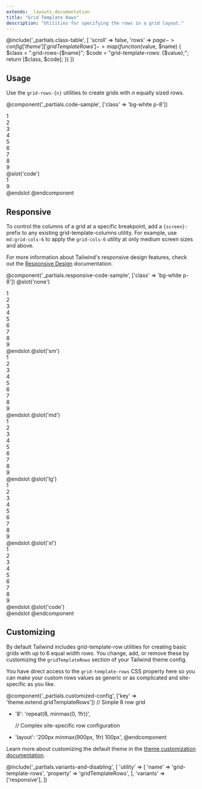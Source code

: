 ```yaml
---
extends: _layouts.documentation
title: "Grid Template Rows"
description: "Utilities for specifying the rows in a grid layout."
---
```


@include('_partials.class-table', [
  'scroll' => false,
  'rows' => $page->config['theme']['gridTemplateRows']->map(function ($value, $name) {
    $class = ".grid-rows-{$name}";
    $code = "grid-template-rows: {$value};";
    return [$class, $code];
  })
])

## Usage

Use the `grid-rows-{n}` utilities to create grids with _n_ equally sized rows.

@component('_partials.code-sample', ['class' => 'bg-white p-8'])
<div class="h-64 grid grid-rows-3 grid-flow-col gap-4">
  <div class="bg-gray-300 flex items-center justify-center">1</div>
  <div class="bg-gray-500 flex items-center justify-center">2</div>
  <div class="bg-gray-300 flex items-center justify-center">3</div>
  <div class="bg-gray-500 flex items-center justify-center">4</div>
  <div class="bg-gray-300 flex items-center justify-center">5</div>
  <div class="bg-gray-500 flex items-center justify-center">6</div>
  <div class="bg-gray-300 flex items-center justify-center">7</div>
  <div class="bg-gray-500 flex items-center justify-center">8</div>
  <div class="bg-gray-300 flex items-center justify-center">9</div>
</div>
@slot('code')
<div class="h-64 grid grid-rows-3 grid-flow-col gap-4">
  <div>1</div>
  <!-- ... -->
  <div>9</div>
</div>
@endslot
@endcomponent

## Responsive

To control the columns of a grid at a specific breakpoint, add a `{screen}:` prefix to any existing grid-template-columns utility. For example, use `md:grid-cols-6` to apply the `grid-cols-6` utility at only medium screen sizes and above.

For more information about Tailwind's responsive design features, check out the [Responsive Design](/docs/responsive-design) documentation.

@component('_partials.responsive-code-sample', ['class' => 'bg-white p-8'])
@slot('none')
<div class="h-64 grid grid-rows-2 grid-flow-col gap-4">
  <div class="bg-gray-300 flex items-center justify-center">1</div>
  <div class="bg-gray-500 flex items-center justify-center">2</div>
  <div class="bg-gray-300 flex items-center justify-center">3</div>
  <div class="bg-gray-500 flex items-center justify-center">4</div>
  <div class="bg-gray-300 flex items-center justify-center">5</div>
  <div class="bg-gray-500 flex items-center justify-center">6</div>
  <div class="bg-gray-300 flex items-center justify-center">7</div>
  <div class="bg-gray-500 flex items-center justify-center">8</div>
  <div class="bg-gray-300 flex items-center justify-center">9</div>
</div>
@endslot
@slot('sm')
<div class="h-64 grid grid-rows-3 grid-flow-col gap-4">
  <div class="bg-gray-300 flex items-center justify-center">1</div>
  <div class="bg-gray-500 flex items-center justify-center">2</div>
  <div class="bg-gray-300 flex items-center justify-center">3</div>
  <div class="bg-gray-500 flex items-center justify-center">4</div>
  <div class="bg-gray-300 flex items-center justify-center">5</div>
  <div class="bg-gray-500 flex items-center justify-center">6</div>
  <div class="bg-gray-300 flex items-center justify-center">7</div>
  <div class="bg-gray-500 flex items-center justify-center">8</div>
  <div class="bg-gray-300 flex items-center justify-center">9</div>
</div>
@endslot
@slot('md')
<div class="h-64 grid grid-rows-4 grid-flow-col gap-4">
  <div class="bg-gray-300 flex items-center justify-center">1</div>
  <div class="bg-gray-500 flex items-center justify-center">2</div>
  <div class="bg-gray-300 flex items-center justify-center">3</div>
  <div class="bg-gray-500 flex items-center justify-center">4</div>
  <div class="bg-gray-300 flex items-center justify-center">5</div>
  <div class="bg-gray-500 flex items-center justify-center">6</div>
  <div class="bg-gray-300 flex items-center justify-center">7</div>
  <div class="bg-gray-500 flex items-center justify-center">8</div>
  <div class="bg-gray-300 flex items-center justify-center">9</div>
</div>
@endslot
@slot('lg')
<div class="h-64 grid grid-rows-5 grid-flow-col gap-4">
  <div class="bg-gray-300 flex items-center justify-center">1</div>
  <div class="bg-gray-500 flex items-center justify-center">2</div>
  <div class="bg-gray-300 flex items-center justify-center">3</div>
  <div class="bg-gray-500 flex items-center justify-center">4</div>
  <div class="bg-gray-300 flex items-center justify-center">5</div>
  <div class="bg-gray-500 flex items-center justify-center">6</div>
  <div class="bg-gray-300 flex items-center justify-center">7</div>
  <div class="bg-gray-500 flex items-center justify-center">8</div>
  <div class="bg-gray-300 flex items-center justify-center">9</div>
</div>
@endslot
@slot('xl')
<div class="h-64 grid grid-rows-6 grid-flow-col gap-4">
  <div class="bg-gray-300 flex items-center justify-center">1</div>
  <div class="bg-gray-500 flex items-center justify-center">2</div>
  <div class="bg-gray-300 flex items-center justify-center">3</div>
  <div class="bg-gray-500 flex items-center justify-center">4</div>
  <div class="bg-gray-300 flex items-center justify-center">5</div>
  <div class="bg-gray-500 flex items-center justify-center">6</div>
  <div class="bg-gray-300 flex items-center justify-center">7</div>
  <div class="bg-gray-500 flex items-center justify-center">8</div>
  <div class="bg-gray-300 flex items-center justify-center">9</div>
</div>
@endslot
@slot('code')
<div class="grid grid-flow-col none:grid-rows-2 sm:grid-rows-3 md:grid-rows-4 lg:grid-rows-5 xl:grid-rows-6 ...">
  <!-- ... -->
</div>
@endslot
@endcomponent

## Customizing

By default Tailwind includes grid-template-row utilities for creating basic grids with up to 6 equal width rows. You change, add, or remove these by customizing the `gridTemplateRows` section of your Tailwind theme config.

You have direct access to the `grid-template-rows` CSS property here so you can make your custom rows values as generic or as complicated and site-specific as you like.

@component('_partials.customized-config', ['key' => 'theme.extend.gridTemplateRows'])
  // Simple 8 row grid
+ '8': 'repeat(8, minmax(0, 1fr))',

  // Complex site-specific row configuration
+ 'layout': '200px minmax(900px, 1fr) 100px',
@endcomponent

Learn more about customizing the default theme in the [theme customization documentation](/docs/theme#customizing-the-default-theme).

@include('_partials.variants-and-disabling', [
    'utility' => [
        'name' => 'grid-template-rows',
        'property' => 'gridTemplateRows',
    ],
    'variants' => ['responsive'],
])
